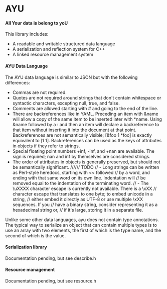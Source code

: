 AYU
===

#### All Your data is belong to yoU

This library includes:
 - A readable and writable structured data language
 - A serialization and reflection system for C++
 - A linked resource management system

#### AYU Data Language

The AYU data language is similar to JSON but with the following differences:
 - Commas are not required.
 - Quotes are not required around strings that don't contain whitespace or
   syntactic characters, excepting null, true, and false.
 - Comments are allowed starting with # and going to the end of the line.
 - There are backreferences like in YAML.  Preceding an item with &name will
   allow a copy of the same item to be inserted later with \*name.  Using &name
   followed by a : and then an item will declare a backreference to that item
   without inserting it into the document at that point.  Backreferences are
   not semantically visible; [&foo 1 \*foo] is exactly equivalent to [1 1].
   Backreferences can be used as the keys of attributes in objects if they
   refer to strings.
 - Special floating point numbers +inf, -inf, and +nan are available.  The sign
   is required; nan and inf by themselves are considered strings.
 - The order of attributes in objects is generally preserved, but should not be
   semantically significant.
////// TODO
// - Long strings can be written as Perl-style heredocs, starting with << followed
//   by a word, and ending with that same word on its own line.  Indentation will
//   be removed equal to the indentation of the terminating word.
// - The \uXXXX character escape is currently not available.  There is a \xXX
//   character escape that translates to one byte; to embed unicode in a string,
//   either embed it directly as UTF-8 or use multiple \xXX sequences.  If you
//   have a binary string, consider representing it as a hexadecimal string or,
//   if it's large, storing it in a separate file.

Unlike some other data languages, ayu does not contain type annotations.  The
typical way to serialize an object that can contain multiple types is to use an
array with two elements, the first of which is the type name, and the second
of which is the value.

#### Serialization library

Documentation pending, but see describe.h

#### Resource management

Documentation pending, but see resource.h
